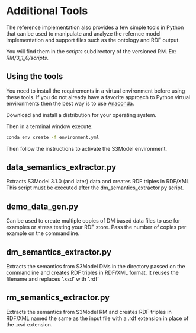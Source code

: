 # Additional Tools

The reference implementation also provides a few simple tools in Python that can be used to manipulate and analyze the refernce model implementation and support files such as the ontology and RDF output.

You will find them in the *scripts* subdirectory of the versioned RM. Ex: *RM/3_1_0/scripts*.


## Using the tools

You need to install the requirements in a virtual environment before using these tools. If you do not already have a favorite approach to Python virtual environments then the best way is to use [Anaconda](https://www.anaconda.com/). 

Download and install a distribution for your operating system.

Then in a terminal window execute:

```sh
conda env create -f environment.yml
```

Then follow the instructions to activate the S3Model environment.



## data_semantics_extractor.py

Extracts S3Model 3.1.0 (and later) data and creates RDF triples in RDF/XML
This script must be executed after the dm_semantics_extractor.py script.

## demo_data_gen.py

Can be used to create multiple copies of DM based data files to use for examples or stress testing your RDF store.
Pass the number of copies per example on the commandline.

## dm_semantics_extractor.py

Extracts the semantics from S3Model DMs in the directory passed on the commandline and creates RDF triples in RDF/XML format. It reuses the filename and replaces
'.xsd' with '.rdf'

## rm_semantics_extractor.py

Extracts the semantics from S3Model RM and creates RDF triples in RDF/XML named the same as the input file with a .rdf extension in place of the .xsd extension.




